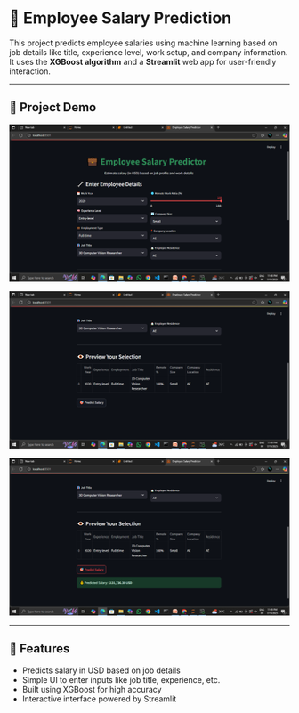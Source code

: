 # 💼 Employee Salary Prediction

This project predicts employee salaries using machine learning based on job details like title, experience level, work setup, and company information. It uses the **XGBoost algorithm** and a **Streamlit** web app for user-friendly interaction.

---

## 🚀 Project Demo

![App Screenshot 1](screenshot/pic1.png)

![App Screenshot 2](screenshot/pic2.png)

![App Screenshot 2](screenshot/pic3.png)

---

## 📌 Features

- Predicts salary in USD based on job details
- Simple UI to enter inputs like job title, experience, etc.
- Built using XGBoost for high accuracy
- Interactive interface powered by Streamlit

